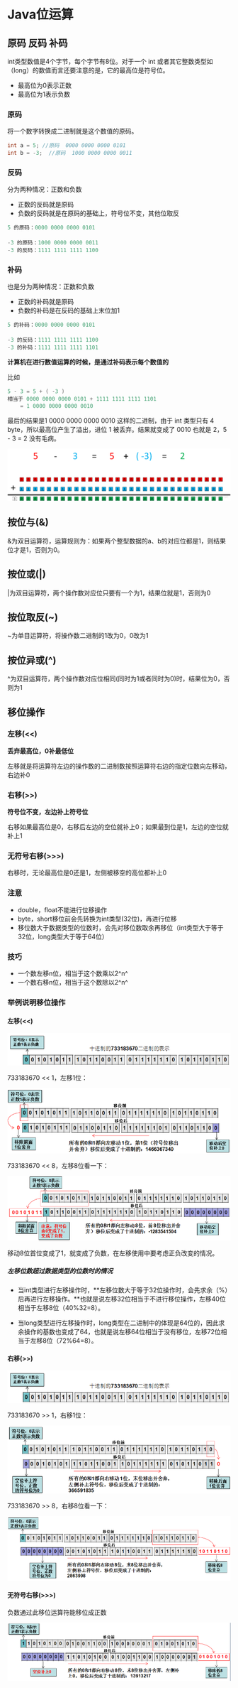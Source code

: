 # Java位运算

## 原码 反码 补码

int类型数值是4个字节，每个字节有8位。对于一个 int 或者其它整数类型如 （long）的数值而言还要注意的是，它的最高位是符号位。

-   最高位为0表示正数
-   最高位为1表示负数

### **原码**

将一个数字转换成二进制就是这个数值的原码。

```java
int a = 5; //原码  0000 0000 0000 0101
int b = -3;  //原码  1000 0000 0000 0011
```

### **反码**

分为两种情况：正数和负数

-   正数的反码就是原码
-   负数的反码就是在原码的基础上，符号位不变，其他位取反

```java
5 的原码：0000 0000 0000 0101

-3 的原码：1000 0000 0000 0011
-3 的反码：1111 1111 1111 1100
```

### 补码

也是分为两种情况：正数和负数

-   正数的补码就是原码
-   负数的补码是在反码的基础上末位加1

```java
5 的补码：0000 0000 0000 0101

-3 的反码：1111 1111 1111 1100
-3 的补码：1111 1111 1111 1101
```

**计算机在进行数值运算的时候，是通过补码表示每个数值的**

比如

```java
5 - 3 = 5 + ( -3 )
相当于 0000 0000 0000 0101 + 1111 1111 1111 1101
    = 1 0000 0000 0000 0010
```

最后的结果是1 0000 0000 0000 0010 这样的二进制，由于 int 类型只有 4 byte，所以最高位产生了溢出，进位 1 被丢弃。结果就变成了 0010 也就是 2，5 - 3 = 2 没有毛病。

![这里写图片描述](https://raw.githubusercontent.com/2587696775/Java-Notes-Pics/main/计算机基础/5-3运算过程)

## 按位与(&)

&为双目运算符，运算规则为：如果两个整型数据的a、b的对应位都是1，则结果位才是1，否则为0。

## 按位或(|)

|为双目运算符，两个操作数对应位只要有一个为1，结果位就是1，否则为0

## 按位取反(~)

~为单目运算符，将操作数二进制的1改为0，0改为1

## 按位异或(^)

^为双目运算符，两个操作数对应位相同(同时为1或者同时为0)时，结果位为0，否则为1

## 移位操作

### **左移(<<)**

**丢弃最高位，0补最低位**

左移就是将运算符左边的操作数的二进制数按照运算符右边的指定位数向左移动，右边补0

### **右移(>>)**

**符号位不变，左边补上符号位**

右移如果最高位是0，右移后左边的空位就补上0；如果最到位是1，左边的空位就补上1

### **无符号右移(>>>)**

右移时，无论最高位是0还是1，左侧被移空的高位都补上0

### 注意

-   double，float不能进行位移操作
-   byte，short移位前会先转换为int类型(32位)，再进行位移
-   移位数大于数据类型的位数时，会先对移位数取余再移位（int类型大于等于32位，long类型大于等于64位）

### **技巧**

-   一个数左移n位，相当于这个数乘以2^n^
-   一个数右移n位，相当于这个数除以2^n^

### 举例说明移位操作

#### 左移(<<)

![img](https://raw.githubusercontent.com/2587696775/Java-Notes-Pics/main/计算机基础/十进制的733183670.jpg)

733183670 << 1，左移1位：

![img](https://raw.githubusercontent.com/2587696775/Java-Notes-Pics/main/计算机基础/733183670左移1位.jpg)

733183670 << 8，左移8位看一下：

![img](https://raw.githubusercontent.com/2587696775/Java-Notes-Pics/main/计算机基础/733183670左移8位.jpg)

移动8位首位变成了1，就变成了负数，在左移使用中要考虑正负改变的情况。

##### **左移位数超过数据类型的位数时的情况**

-   当int类型进行左移操作时，**左移位数大于等于32位操作时，会先求余（%）后再进行左移操作。**也就是说左移32位相当于不进行移位操作，左移40位相当于左移8位（40%32=8）。

-   当long类型进行左移操作时，long类型在二进制中的体现是64位的，因此求余操作的基数也变成了64，也就是说左移64位相当于没有移位，左移72位相当于左移8位（72%64=8）。

#### 右移(>>)

![img](https://raw.githubusercontent.com/2587696775/Java-Notes-Pics/main/计算机基础/十进制的733183670.jpg)

733183670 >> 1，右移1位：

![img](https://raw.githubusercontent.com/2587696775/Java-Notes-Pics/main/计算机基础/733183670右移1位.jpg)

733183670 >> 8，右移8位看一下：

![img](https://raw.githubusercontent.com/2587696775/Java-Notes-Pics/main/计算机基础/733183670右移8位.jpg)

#### 无符号右移(>>>)

负数通过此移位运算符能移位成正数

![img](https://raw.githubusercontent.com/2587696775/Java-Notes-Pics/main/计算机基础/-733183670无符号右移8位.jpg)

